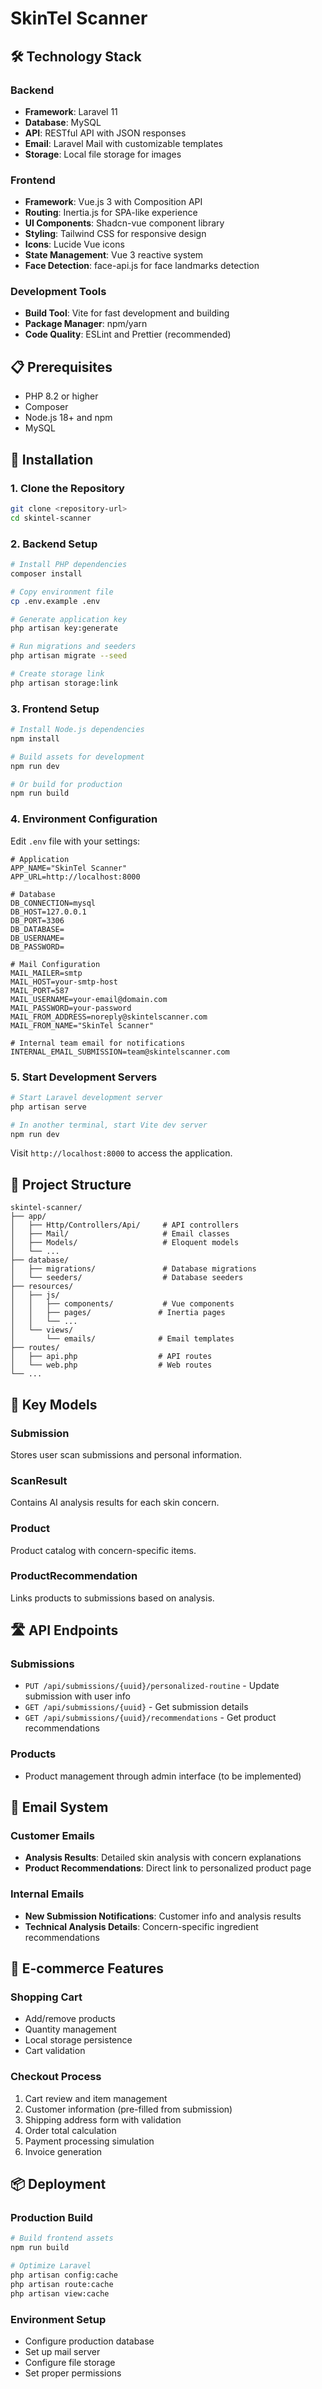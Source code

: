 # SkinTel Scanner

## 🛠️ Technology Stack

### Backend
- **Framework**: Laravel 11
- **Database**: MySQL
- **API**: RESTful API with JSON responses
- **Email**: Laravel Mail with customizable templates
- **Storage**: Local file storage for images

### Frontend
- **Framework**: Vue.js 3 with Composition API
- **Routing**: Inertia.js for SPA-like experience
- **UI Components**: Shadcn-vue component library
- **Styling**: Tailwind CSS for responsive design
- **Icons**: Lucide Vue icons
- **State Management**: Vue 3 reactive system
- **Face Detection**: face-api.js for face landmarks detection

### Development Tools
- **Build Tool**: Vite for fast development and building
- **Package Manager**: npm/yarn
- **Code Quality**: ESLint and Prettier (recommended)

## 📋 Prerequisites

- PHP 8.2 or higher
- Composer
- Node.js 18+ and npm
- MySQL

## 🚀 Installation

### 1. Clone the Repository
```bash
git clone <repository-url>
cd skintel-scanner
```

### 2. Backend Setup
```bash
# Install PHP dependencies
composer install

# Copy environment file
cp .env.example .env

# Generate application key
php artisan key:generate

# Run migrations and seeders
php artisan migrate --seed

# Create storage link
php artisan storage:link
```

### 3. Frontend Setup
```bash
# Install Node.js dependencies
npm install

# Build assets for development
npm run dev

# Or build for production
npm run build
```

### 4. Environment Configuration

Edit `.env` file with your settings:

```env
# Application
APP_NAME="SkinTel Scanner"
APP_URL=http://localhost:8000

# Database
DB_CONNECTION=mysql
DB_HOST=127.0.0.1
DB_PORT=3306
DB_DATABASE=
DB_USERNAME=
DB_PASSWORD=

# Mail Configuration
MAIL_MAILER=smtp
MAIL_HOST=your-smtp-host
MAIL_PORT=587
MAIL_USERNAME=your-email@domain.com
MAIL_PASSWORD=your-password
MAIL_FROM_ADDRESS=noreply@skintelscanner.com
MAIL_FROM_NAME="SkinTel Scanner"

# Internal team email for notifications
INTERNAL_EMAIL_SUBMISSION=team@skintelscanner.com
```

### 5. Start Development Servers
```bash
# Start Laravel development server
php artisan serve

# In another terminal, start Vite dev server
npm run dev
```

Visit `http://localhost:8000` to access the application.

## 📁 Project Structure

```
skintel-scanner/
├── app/
│   ├── Http/Controllers/Api/     # API controllers
│   ├── Mail/                     # Email classes
│   ├── Models/                   # Eloquent models
│   └── ...
├── database/
│   ├── migrations/               # Database migrations
│   └── seeders/                  # Database seeders
├── resources/
│   ├── js/
│   │   ├── components/           # Vue components
│   │   ├── pages/               # Inertia pages
│   │   └── ...
│   └── views/
│       └── emails/              # Email templates
├── routes/
│   ├── api.php                  # API routes
│   └── web.php                  # Web routes
└── ...
```

## 🔧 Key Models

### Submission
Stores user scan submissions and personal information.

### ScanResult
Contains AI analysis results for each skin concern.

### Product
Product catalog with concern-specific items.

### ProductRecommendation
Links products to submissions based on analysis.

## 🛣️ API Endpoints

### Submissions
- `PUT /api/submissions/{uuid}/personalized-routine` - Update submission with user info
- `GET /api/submissions/{uuid}` - Get submission details
- `GET /api/submissions/{uuid}/recommendations` - Get product recommendations

### Products
- Product management through admin interface (to be implemented)

## 📧 Email System

### Customer Emails
- **Analysis Results**: Detailed skin analysis with concern explanations
- **Product Recommendations**: Direct link to personalized product page

### Internal Emails
- **New Submission Notifications**: Customer info and analysis results
- **Technical Analysis Details**: Concern-specific ingredient recommendations

## 🛒 E-commerce Features

### Shopping Cart
- Add/remove products
- Quantity management
- Local storage persistence
- Cart validation

### Checkout Process
1. Cart review and item management
2. Customer information (pre-filled from submission)
3. Shipping address form with validation
4. Order total calculation
5. Payment processing simulation
6. Invoice generation

## 📦 Deployment

### Production Build
```bash
# Build frontend assets
npm run build

# Optimize Laravel
php artisan config:cache
php artisan route:cache
php artisan view:cache
```

### Environment Setup
- Configure production database
- Set up mail server
- Configure file storage
- Set proper permissions
